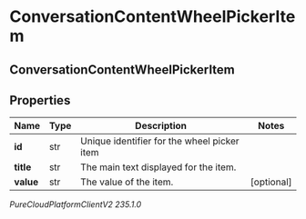 # ConversationContentWheelPickerItem

## ConversationContentWheelPickerItem

## Properties

|Name | Type | Description | Notes|
|------------ | ------------- | ------------- | -------------|
| **id** | str | Unique identifier for the wheel picker item | |
| **title** | str | The main text displayed for the item. | |
| **value** | str | The value of the item. | [optional] |



_PureCloudPlatformClientV2 235.1.0_
